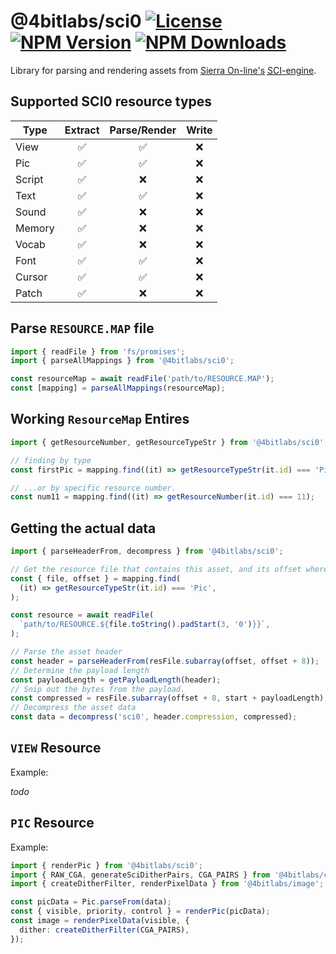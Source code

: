 # @4bitlabs/sci0 [![License][license]][npm] [![NPM Version][version]][npm] [![NPM Downloads][dl]][npm]

[npm]: https://www.npmjs.com/package/@4bitlabs/sci0
[version]: https://img.shields.io/npm/v/%404bitlabs%2Fsci0
[license]: https://img.shields.io/npm/l/%404bitlabs%2Fsci0
[dl]: https://img.shields.io/npm/dy/%404bitlabs%2Fsci0

Library for parsing and rendering assets from [Sierra On-line's][sierra] [<abbr title="Sierra Creative Interpreter">SCI</abbr>-engine][sci0].

## Supported SCI0 resource types

| Type   | Extract | Parse/Render | Write |
| ------ | :-----: | :----------: | :---: |
| View   |   ✅    |      ✅      |  ❌   |
| Pic    |   ✅    |      ✅      |  ❌   |
| Script |   ✅    |      ❌      |  ❌   |
| Text   |   ✅    |      ✅      |  ❌   |
| Sound  |   ✅    |      ❌      |  ❌   |
| Memory |   ✅    |      ❌      |  ❌   |
| Vocab  |   ✅    |      ❌      |  ❌   |
| Font   |   ✅    |      ✅      |  ❌   |
| Cursor |   ✅    |      ✅      |  ❌   |
| Patch  |   ✅    |      ❌      |  ❌   |

## Parse `RESOURCE.MAP` file

```ts
import { readFile } from 'fs/promises';
import { parseAllMappings } from '@4bitlabs/sci0';

const resourceMap = await readFile('path/to/RESOURCE.MAP');
const [mapping] = parseAllMappings(resourceMap);
```

## Working `ResourceMap` Entires

```ts
import { getResourceNumber, getResourceTypeStr } from '@4bitlabs/sci0';

// finding by type
const firstPic = mapping.find((it) => getResourceTypeStr(it.id) === 'Pic');

// ...or by specific resource number.
const num11 = mapping.find((it) => getResourceNumber(it.id) === 11);
```

## Getting the actual data

```ts
import { parseHeaderFrom, decompress } from '@4bitlabs/sci0';

// Get the resource file that contains this asset, and its offset where the header starts.
const { file, offset } = mapping.find(
  (it) => getResourceTypeStr(it.id) === 'Pic',
);

const resource = await readFile(
  `path/to/RESOURCE.${file.toString().padStart(3, '0')}}`,
);

// Parse the asset header
const header = parseHeaderFrom(resFile.subarray(offset, offset + 8));
// Determine the payload length
const payloadLength = getPayloadLength(header);
// Snip out the bytes from the payload.
const compressed = resFile.subarray(offset + 8, start + payloadLength);
// Decompress the asset data
const data = decompress('sci0', header.compression, compressed);
```

## `VIEW` Resource

Example:

_todo_

## `PIC` Resource

Example:

```ts
import { renderPic } from '@4bitlabs/sci0';
import { RAW_CGA, generateSciDitherPairs, CGA_PAIRS } from '@4bitlabs/color';
import { createDitherFilter, renderPixelData } from '@4bitlabs/image';

const picData = Pic.parseFrom(data);
const { visible, priority, control } = renderPic(picData);
const image = renderPixelData(visible, {
  dither: createDitherFilter(CGA_PAIRS),
});
```

[sierra]: https://en.wikipedia.org/wiki/Sierra_Entertainment
[sci0]: http://sciwiki.sierrahelp.com/index.php/Sierra_Creative_Interpreter
